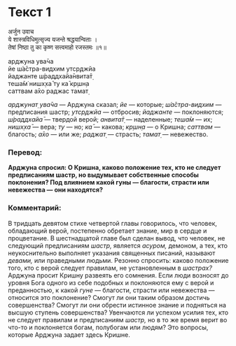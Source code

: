 # Текст 1

अर्जुन उवाच  
ये शास्त्रविधिमुत्सृज्य यजन्ते श्रद्धयान्विताः ।  
तेषां निष्ठा तु का कृष्ण सत्त्वमाहो रजस्तमः ॥१॥

арджуна ува̄ча  
йе ш́а̄стра-видхим утср̣джйа  
йаджанте ш́раддхайа̄нвита̄т̣  
теша̄м̇ нишх̣ха̄ ту ка̄ кр̣шн̣а  
саттвам а̄хо раджас тамат̣

_арджунат̣ ува̄ча_ — Арджуна сказал; _йе_ — которые; _ш́а̄стра-видхим_ — предписания шастр; _утср̣джйа_ — отбросив; _йаджанте_ — поклоняются; _ш́раддхайа̄_ — твердой верой; _анвита̄т̣_ — наделенные; _теша̄м_ — их; _нишх̣ха̄_ — вера; _ту_ — но; _ка̄_ — какова; _кр̣шн̣а_ — о Кришна; _саттвам_ — благость; _а̄хо_ — или же; _раджат̣_ — страсть; _тамат̣_ — невежество.

### Перевод:

**Арджуна спросил: О Кришна, каково положение тех, кто не следует предписаниям шастр, но выдумывает собственные способы поклонения? Под влиянием какой гуны — благости, страсти или невежества — они находятся?**

### Комментарий:

В тридцать девятом стихе четвертой главы говорилось, что человек, обладающий верой, постепенно обретает знание, мир в сердце и процветание. В шестнадцатой главе был сделан вывод, что человек, не следующий предписаниям _шастр,_ является _асуром,_ демоном, а тех, кто неукоснительно выполняет указания священных писаний, называют _девами,_ или праведными людьми. Резонно спросить: каково положение того, кто с верой следует правилам, не установленным в _шастрах?_ Арджуна просит Кришну развеять его сомнения. Если люди возносят до уровня Бога одного из себе подобных и поклоняются ему с верой и преданностью, к какой _гуне_ — благости, страсти или невежества — относится это поклонение? Смогут ли они таким образом достичь совершенства? Смогут ли они обрести истинное знание и подняться на высшую ступень совершенства? Увенчаются ли успехом усилия тех, кто не следует правилам и предписаниям _шастр,_ но в то же время верит во что-то и поклоняется богам, полубогам или людям? Это вопросы, которые Арджуна задает здесь Кришне.
